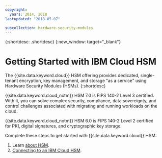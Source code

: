 ```yaml
---
copyright:
  years: 2014, 2018
lastupdated: "2018-05-07"

subcollection: hardware-security-modules
---
```


{:shortdesc: .shortdesc}
{:new_window: target="_blank"}

# Getting Started with IBM Cloud HSM
The {{site.data.keyword.cloud}} HSM offering provides dedicated, single-tenant encryption, key management, and storage "as a service" using Hardware Security Modules (HSMs).
{:shortdesc}

{{site.data.keyword.cloud_notm}} HSM 7.0 is FIPS 140-2 Level 3 certified. With it, you can solve complex security, compliance, data sovereignty, and control challenges associated with migrating and running workloads on the cloud.
 
{{site.data.keyword.cloud_notm}} HSM 6.0 is FIPS 140-2 Level 2 certified for PKI, digital signatures, and cryptographic key storage. 

Complete these steps to get started with {{site.data.keyword.cloud}} HSM:
1. Learn [about HSM](/docs/infrastructure/hardware-security-modules?topic=hardware-security-modules-about-ibm-cloud-hsm).
2. [Connecting to an IBM Cloud HSM](/docs/infrastructure/hardware-security-modules?topic=hardware-security-modules-connecting-to-ibm-cloud-hsm).

